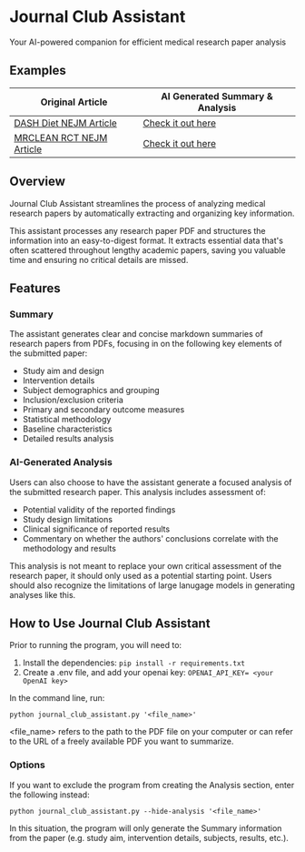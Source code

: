 
# Journal Club Assistant 
Your AI-powered companion for efficient medical research paper analysis

## Examples

| Original Article | AI Generated Summary & Analysis |
| ------ | ----- |
| [DASH Diet NEJM Article](https://www.nejm.org/doi/full/10.1056/NEJM199704173361601) | [Check it out here](examples/NEJM%20DASH_summary.md) |
| [MRCLEAN RCT NEJM Article](https://www.nejm.org/doi/full/10.1056/NEJMoa1411587) | [Check it out here](examples/NEJM%20MRCLEAN%20RCT_summary.md) |


## Overview

Journal Club Assistant streamlines the process of analyzing medical research papers by automatically extracting and organizing key information. 

This assistant processes any research paper PDF and structures the information into an easy-to-digest format. It extracts essential data that's often scattered throughout lengthy academic papers, saving you valuable time and ensuring no critical details are missed.

## Features

### Summary
The assistant generates clear and concise markdown summaries of research papers from PDFs, focusing in on the following key elements of the submitted paper: 

- Study aim and design
- Intervention details
- Subject demographics and grouping
- Inclusion/exclusion criteria
- Primary and secondary outcome measures
- Statistical methodology
- Baseline characteristics
- Detailed results analysis

### AI-Generated Analysis
Users can also choose to have the assistant generate a focused analysis of the submitted research paper. This analysis includes assessment of:

- Potential validity of the reported findings
- Study design limitations
- Clinical significance of reported results
- Commentary on whether the authors' conclusions correlate with the methodology and results

This analysis is not meant to replace your own critical assessment of the research paper, it should only used as a potential starting point. Users should also recognize the limitations of large lanugage models in generating analyses like this.

## How to Use Journal Club Assistant

Prior to running the program, you will need to:
1. Install the dependencies: `pip install -r requirements.txt`
2. Create a .env file, and add your openai key: `OPENAI_API_KEY= <your OpenAI key>`

In the command line, run: 

`python journal_club_assistant.py '<file_name>'`

<file_name> refers to the path to the PDF file on your computer or can refer to the URL of a freely available PDF you want to summarize.

### Options

If you want to exclude the program from creating the Analysis section, enter the following instead:

`python journal_club_assistant.py --hide-analysis '<file_name>'`

In this situation, the program will only generate the Summary information from the paper (e.g. study aim, intervention details, subjects, results, etc.).


